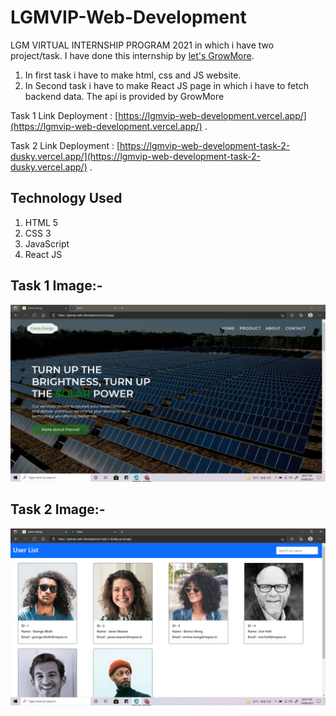 # LGMVIP-Web-Development

LGM VIRTUAL INTERNSHIP PROGRAM 2021 in which i have two project/task. I have done this internship by [let's GrowMore](https://letsgrowmore.in/opportunities/).
<ol>
    <li>In first task i have to make html, css and JS website.</li>
    <li>In Second task i have to make React JS page in which i have to fetch backend data. The api is provided by GrowMore</li>
</ol>

Task 1 Link Deployment : [https://lgmvip-web-development.vercel.app/](https://lgmvip-web-development.vercel.app/) .

Task 2 Link Deployment : [https://lgmvip-web-development-task-2-dusky.vercel.app/](https://lgmvip-web-development-task-2-dusky.vercel.app/) .

## Technology Used
<ol>
    <li>HTML 5</li>
    <li>CSS 3</li>
    <li>JavaScript</li>
    <li>React JS</li> 
</ol>


## Task 1 Image:- 
<img src="./image/Task 1.png" alt="Task 1">

## Task 2 Image:-
<img src="./image/Task 2.png" alt="Task 2">




